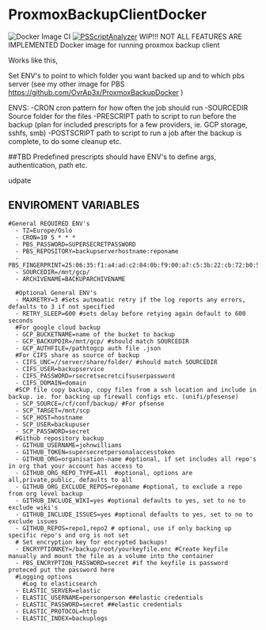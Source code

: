 # ProxmoxBackupClientDocker
![Docker Image CI](https://github.com/OvrAp3x/ProxmoxBackupClientDocker/workflows/Docker%20Image%20CI/badge.svg)
[![PSScriptAnalyzer](https://github.com/OvrAp3x/ProxmoxBackupClientDocker/actions/workflows/powershell-analysis.yml/badge.svg)](https://github.com/OvrAp3x/ProxmoxBackupClientDocker/actions/workflows/powershell-analysis.yml)
WIP!!! NOT ALL FEATURES ARE IMPLEMENTED
Docker image for running proxmox backup client

Works like this, 

Set ENV's to point to which folder you want backed up and to which pbs server (see my other image for PBS https://github.com/OvrAp3x/ProxmoxBackupDocker )

ENVS:
  -CRON
   cron pattern for how often the job should run
  -SOURCEDIR
   Source folder for the files
  -PRESCRIPT
   path to script to run before the backup
   (plan for included prescripts for a few providers, ie. GCP storage, sshfs, smb)
  -POSTSCRIPT
    path to script to run a job after the backup is complete, to do some cleanup etc.

##TBD
Predefined prescripts should have ENV's to define args, authentication, path etc.

udpate


## ENVIROMENT VARIABLES
    #General REQUIRED ENV's
      - TZ=Europe/Oslo
      - CRON=10 5 * * *
      - PBS_PASSWORD=SUPERSECRETPASSWORD
      - PBS_REPOSITORY=backupserverhostname:reponame
      - PBS_FINGERPRINT=25:06:35:f1:a4:ad:c2:84:0b:f9:00:a7:c5:3b:22:cb:72:b0:52:8a:22:3a:27:70:11:d3:9a:3c:a1:e2:32:a4
      - SOURCEDIR=/mnt/gcp/
      - ARCHIVENAME=BACKUPARCHIVENAME

      #Optional General ENV's
      - MAXRETRY=3 #Sets autmoatic retry if the log reports any errors, defaults to 3 if not specified
      - RETRY_SLEEP=600 #sets delay before retying again default to 600 seconds
      #For google cloud backup
      - GCP_BUCKETNAME=name of the bucket to backup
      - GCP_BACKUPDIR=/mnt/gcp/ #should match SOURCEDIR
      - GCP_AUTHFILE=/pathtogcp auth file .json
      #For CIFS share as source of backup
      - CIFS_UNC=//server/share/folder/ #should match SOURCEDIR
      - CIFS_USER=backupservice
      - CIFS_PASSWORD=rsecretsecretcifsuserpassword
      - CIFS_DOMAIN=domain
      #SCP file copy backup, copy files from a ssh location and include in backup. ie. for backing up firewall configs etc. (unifi/pfesense)
      - SCP_SOURCE=/cf/conf/backup/ #For pfsense
      - SCP_TARGET=/mnt/scp
      - SCP_HOST=hostname
      - SCP_USER=backupuser
      - SCP_PASSWORD=secret
      #Github repository backup
      - GITHUB_USERNAME=johnwilliams
      - GITHUB_TOKEN=supersecretpersonalaccesstoken
      - GITHUB_ORG=organisation-name #optional, if set includes all repo's in org that your account has access to
      - GITHUB_ORG_REPO_TYPE=All  #optional, options are all,private,public, defaults to all
      - GITHUB_ORG_EXCLUDE_REPOS=reponame #optional, to exclude a repo from org level backup
      - GITHUB_INCLUDE_WIKI=yes #optional defaults to yes, set to no to exclude wiki's
      - GITHUB_INCLUDE_ISSUES=yes #optional defaults to yes, set to no to exclude issues
      - GITHUB_REPOS=repo1,repo2 # optional, use if only backing up specific repo's and org is not set
      # Set encryption key for encrypted backups!
      - ENCRYPTIONKEY=/backup/root/yourkeyfile.enc #Create keyfile manually and mount the file as a volume into the container
      - PBS_ENCRYPTION_PASSWORD=secret #if the keyfile is password proteced put the password here
      #Logging options
        #Log to elasticsearch
      - ELASTIC_SERVER=elastic
      - ELASTIC_USERNAME=personperson ##elastic credentials
      - ELASTIC_PASSWORD=secret ##elastic credentials
      - ELASTIC_PROTOCOL=http
      - ELASTIC_INDEX=backuplogs
